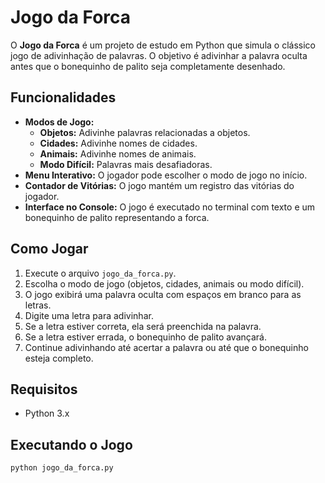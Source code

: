 # Jogo da Forca

O **Jogo da Forca** é um projeto de estudo em Python que simula o clássico jogo de adivinhação de palavras. O objetivo é adivinhar a palavra oculta antes que o bonequinho de palito seja completamente desenhado.

## Funcionalidades

- **Modos de Jogo:**
    - **Objetos:** Adivinhe palavras relacionadas a objetos.
    - **Cidades:** Adivinhe nomes de cidades.
    - **Animais:** Adivinhe nomes de animais.
    - **Modo Difícil:** Palavras mais desafiadoras.
- **Menu Interativo:** O jogador pode escolher o modo de jogo no início.
- **Contador de Vitórias:** O jogo mantém um registro das vitórias do jogador.
- **Interface no Console:** O jogo é executado no terminal com texto e um bonequinho de palito representando a forca.

## Como Jogar

1. Execute o arquivo `jogo_da_forca.py`.
2. Escolha o modo de jogo (objetos, cidades, animais ou modo difícil).
3. O jogo exibirá uma palavra oculta com espaços em branco para as letras.
4. Digite uma letra para adivinhar.
5. Se a letra estiver correta, ela será preenchida na palavra.
6. Se a letra estiver errada, o bonequinho de palito avançará.
7. Continue adivinhando até acertar a palavra ou até que o bonequinho esteja completo.

## Requisitos

- Python 3.x

## Executando o Jogo

```bash
python jogo_da_forca.py
